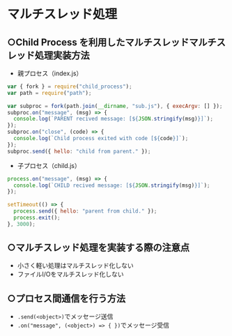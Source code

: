 # マルチスレッド処理

## ○Child Process を利用したマルチスレッドマルチスレッド処理実装方法

- 親プロセス（index.js）
```JavaScript
var { fork } = require("child_process");
var path = require("path");
 
var subproc = fork(path.join(__dirname, "sub.js"), { execArgv: [] });
subproc.on("message", (msg) => {
  console.log(`PARENT recived message: [${JSON.stringify(msg)}]`);
});
subproc.on("close", (code) => {
  console.log(`Child process exited with code [${code}]`);
});
subproc.send({ hello: "child from parent." });
```

- 子プロセス（child.js）
```JavaScript
process.on("message", (msg) => {
  console.log(`CHILD recived message: [${JSON.stringify(msg)}]`);
});
 
setTimeout(() => {
  process.send({ hello: "parent from child." });
  process.exit();
}, 3000);
```

## ○マルチスレッド処理を実装する際の注意点
- 小さく軽い処理はマルチスレッド化しない
- ファイルI/Oをマルチスレッド化しない



## ○プロセス間通信を行う方法
- `.send(<object>)`でメッセージ送信
- `.on("message", (<object>) => { })`でメッセージ受信